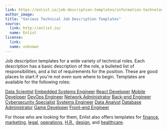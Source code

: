 ```yaml
---
link: https://enlist.io/job-description-templates/information-technology
author_image:
title: "Various Technical Job Description Templates"
source:
  link: http://enlist.io/
  name: Enlist
license:
  link:
  name: unknown
---
```

<p>Job description templates for a wide variety of technical roles. Each description has a basic description of the role, a bulleted list of responsibilities, and a list of requirements for the position. These are good places to start if you're not even sure where to begin. Templates are available for the following roles:</p>
<div class="ui bulleted link list">
  <a href="https://enlist.io/resources/job-description-template/data-scientist-job-description-template/" target="_blank" class="item">Data Scientist</a>
  <a href="https://enlist.io/resources/job-description-template/embedded-systems-engineer-job-description-template/" target="_blank" class="item">Embedded Systems Engineer</a>
  <a href="https://enlist.io/resources/job-description-template/react-developer-job-description-template/" target="_blank" class="item">React Developer</a>
  <a href="https://enlist.io/resources/job-description-template/mobile-developer-job-description-template/" target="_blank" class="item">Mobile Developer</a>
  <a href="https://enlist.io/resources/job-description-template/devops-engineer-job-description-template/" target="_blank" class="item">DevOps Engineer</a>
  <a href="https://enlist.io/resources/job-description-template/network-administrator-job-description-template/" target="_blank" class="item">Network Administrator</a>
  <a href="https://enlist.io/resources/job-description-template/backend-engineer-job-description-template" target="_blank" class="item">Back-end Engineer</a>
  <a href="https://enlist.io/resources/job-description-template/cybersecurity-specialist-job-description-template/" target="_blank" class="item">Cybersecurity Specialist</a>
  <a href="https://enlist.io/resources/job-description-template/systems-engineer-job-description-template/" target="_blank" class="item">Systems Engineer</a>
  <a href="https://enlist.io/resources/job-description-template/data-analyst-job-description-template/" target="_blank" class="item">Data Analyst</a>
  <a href="https://enlist.io/resources/job-description-template/database-administrator-job-description-template/" target="_blank" class="item">Database Administrator</a>
  <a href="https://enlist.io/resources/job-description-template/game-developer-job-description-template/" target="_blank" class="item">Game Developer</a>
  <a href="https://enlist.io/resources/job-description-template/front-end-engineer-job-description-template/" target="_blank" class="item">Front-end Engineer</a>
</div>
<p>For those who are looking for them, Enlist also offers templates for <a href="https://enlist.io/resources/job-description-templates/finance" target="_blank">finance</a>, <a href="https://enlist.io/resources/job-description-templates/marketing" target="_blank">marketing</a>, <a href="https://enlist.io/resources/job-description-templates/legal" target="_blank">legal</a>, <a href="https://enlist.io/resources/job-description-templates/operations" target="_blank">operations</a>, <a href="https://enlist.io/resources/job-description-templates/human-resources" target="_blank">H.R.</a>, <a href="https://enlist.io/resources/job-description-templates/design" target="_blank">design</a>, and <a href="https://enlist.io/resources/job-description-templates/health" target="_blank">healthcare</a>.</p>
